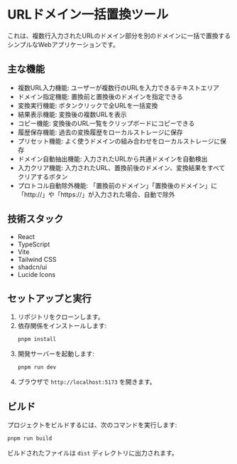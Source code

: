 # URLドメイン一括置換ツール

これは、複数行入力されたURLのドメイン部分を別のドメインに一括で置換するシンプルなWebアプリケーションです。

## 主な機能

-   複数URL入力機能: ユーザーが複数行のURLを入力できるテキストエリア
-   ドメイン指定機能: 置換前と置換後のドメインを指定できる
-   変換実行機能: ボタンクリックで全URLを一括変換
-   結果表示機能: 変換後の複数URLを表示
-   コピー機能: 変換後のURL一覧をクリップボードにコピーできる
-   履歴保存機能: 過去の変換履歴をローカルストレージに保存
-   プリセット機能: よく使うドメインの組み合わせをローカルストレージに保存
-   ドメイン自動抽出機能: 入力されたURLから共通ドメインを自動検出
-   入力クリア機能: 入力されたURL、置換前後のドメイン、変換結果をすべてクリアするボタン
-   プロトコル自動除外機能: 「置換前のドメイン」「置換後のドメイン」に「http://」や「https://」が入力された場合、自動で除外

## 技術スタック

-   React
-   TypeScript
-   Vite
-   Tailwind CSS
-   shadcn/ui
-   Lucide Icons

## セットアップと実行

1.  リポジトリをクローンします。
2.  依存関係をインストールします:
    ```bash
    pnpm install
    ```
3.  開発サーバーを起動します:
    ```bash
    pnpm run dev
    ```
4.  ブラウザで `http://localhost:5173` を開きます。

## ビルド

プロジェクトをビルドするには、次のコマンドを実行します:

```bash
pnpm run build
```
ビルドされたファイルは `dist` ディレクトリに出力されます。

